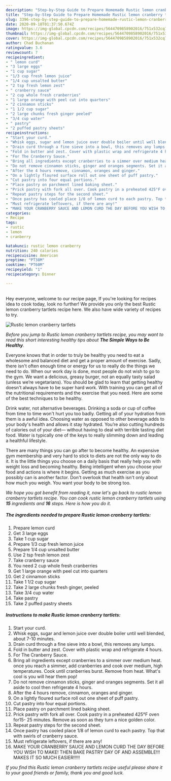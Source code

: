 ```yaml
---
description: "Step-by-Step Guide to Prepare Homemade Rustic lemon cranberry tartlets"
title: "Step-by-Step Guide to Prepare Homemade Rustic lemon cranberry tartlets"
slug: 3396-step-by-step-guide-to-prepare-homemade-rustic-lemon-cranberry-tartlets
date: 2020-09-18T01:37:50.674Z
image: https://img-global.cpcdn.com/recipes/5644709858902016/751x532cq70/rustic-lemon-cranberry-tartlets-recipe-main-photo.jpg
thumbnail: https://img-global.cpcdn.com/recipes/5644709858902016/751x532cq70/rustic-lemon-cranberry-tartlets-recipe-main-photo.jpg
cover: https://img-global.cpcdn.com/recipes/5644709858902016/751x532cq70/rustic-lemon-cranberry-tartlets-recipe-main-photo.jpg
author: Chad Buchanan
ratingvalue: 3.6
reviewcount: 7
recipeingredient:
- " lemon curd"
- "3 large eggs"
- "1 cup sugar"
- "1/3 cup fresh lemon juice"
- "1/4 cup unsalted butter"
- "2 tsp fresh lemon zest"
- " cranberry sauce"
- "2 cup whole fresh cranberries"
- "1 large orange with peel cut into quarters"
- "2 cinnamon sticks"
- "1 1/2 cup sugar"
- "2 large chunks fresh ginger peeled"
- "3/4 cup water"
- " pastry"
- "2 puffed pastry sheets"
recipeinstructions:
- "Start your curd."
- "Whisk eggs, sugar and lemon juice over double boiler until well blended, about 7-10 minutes."
- "Drain curd through a fine sieve into a bowl, this removes any lumps."
- "Fold in butter and zest. Cover with plastic wrap and refrigerate 4 hours."
- "For The Cranberry Sauce."
- "Bring all ingredients except cranberries to a simmer over medium heat. once you reach a simmer, add cranberries and cook over medium, high temperatures. Cook until cranberries burst. Remove from heat. What&#39;s cool is you will hear them pop!"
- "Do not remove cinnamon sticks, ginger and oranges segments. Set it all aside to cool then refrigerate 4 hours."
- "After the 4 hours remove, cinnamon, oranges and ginger."
- "On a lightly floured surface roll out one sheet of puff pastry."
- "Cut pastry into four equal portions."
- "Place pastry on parchment lined baking sheet."
- "Prick pastry with fork all over. Cook pastry in a preheated 425°F oven for15- 25 minutes. Remove as soon as they turn a nice golden color."
- "Repeat pastry steps for the second sheet."
- "Once pastry has cooled place 1/8 of lemon curd to each pastry. Top that with swirls of cranberry sauce."
- "Must refrigerate leftovers, if there are any!"
- "MAKE YOUR CRANBERRY SAUCE AND LEMON CURD THE DAY BEFORE YOU WISH TO MAKE! THEN BAKE PASTRY DAY OF AND ASSEMBLE!!! MAKES IT SO MUCH EASIER!!!!!"
categories:
- Recipe
tags:
- rustic
- lemon
- cranberry

katakunci: rustic lemon cranberry 
nutrition: 240 calories
recipecuisine: American
preptime: "PT38M"
cooktime: "PT60M"
recipeyield: "1"
recipecategory: Dinner

---
```

<br>
Hey everyone, welcome to our recipe page, If you're looking for recipes idea to cook today, look no further! We provide you only the best Rustic lemon cranberry tartlets recipe here. We also have wide variety of recipes to try.
<br>


![Rustic lemon cranberry tartlets](https://img-global.cpcdn.com/recipes/5644709858902016/751x532cq70/rustic-lemon-cranberry-tartlets-recipe-main-photo.jpg)

<i>Before you jump to Rustic lemon cranberry tartlets recipe, you may want to read this short interesting healthy tips about <strong>The Simple Ways to Be Healthy</strong>.</i>

Everyone knows that in order to truly be healthy you need to eat a wholesome and balanced diet and get a proper amount of exercise. Sadly, there isn't often enough time or energy for us to really do the things we need to do. When our work day is done, most people do not wish to go to the gym. We want a delicious, greasy burger, not an equally tasty salad (unless we’re vegetarians). You should be glad to learn that getting healthy doesn't always have to be super hard work. With training you can get all of the nutritional requirements and the exercise that you need. Here are some of the best techniques to be healthy.

Drink water, not alternative beverages. Drinking a soda or cup of coffee from time to time won't hurt you too badly. Getting all of your hydration from them is a awful idea. Choosing water as opposed to other beverage adds to your body's health and allows it stay hydrated. You’re also cutting hundreds of calories out of your diet— without having to deal with terrible tasting diet food. Water is typically one of the keys to really slimming down and leading a healthful lifestyle.

There are many things you can go after to become healthy. An expensive gym membership and very hard to stick to diets are not the only way to do it. It is the little things you choose on a daily basis that really help you with weight loss and becoming healthy. Being intelligent when you choose your food and actions is where it begins. Getting as much exercise as you possibly can is another factor. Don't overlook that health isn't only about how much you weigh. You want your body to be strong too. 


<i>We hope you got benefit from reading it, now let's go back to rustic lemon cranberry tartlets recipe. You can cook rustic lemon cranberry tartlets using <strong>15</strong> ingredients and <strong>16</strong> steps. Here is how you do it.
</i>

##### The ingredients needed to prepare Rustic lemon cranberry tartlets:

1. Prepare  lemon curd
1. Get 3 large eggs
1. Take 1 cup sugar
1. Prepare 1/3 cup fresh lemon juice
1. Prepare 1/4 cup unsalted butter
1. Use 2 tsp fresh lemon zest
1. Take  cranberry sauce
1. You need 2 cup whole fresh cranberries
1. Get 1 large orange with peel cut into quarters
1. Get 2 cinnamon sticks
1. Take 1 1/2 cup sugar
1. Take 2 large chunks fresh ginger, peeled
1. Take 3/4 cup water
1. Take  pastry
1. Take 2 puffed pastry sheets


##### Instructions to make Rustic lemon cranberry tartlets:

1. Start your curd.
1. Whisk eggs, sugar and lemon juice over double boiler until well blended, about 7-10 minutes.
1. Drain curd through a fine sieve into a bowl, this removes any lumps.
1. Fold in butter and zest. Cover with plastic wrap and refrigerate 4 hours.
1. For The Cranberry Sauce.
1. Bring all ingredients except cranberries to a simmer over medium heat. once you reach a simmer, add cranberries and cook over medium, high temperatures. Cook until cranberries burst. Remove from heat. What&#39;s cool is you will hear them pop!
1. Do not remove cinnamon sticks, ginger and oranges segments. Set it all aside to cool then refrigerate 4 hours.
1. After the 4 hours remove, cinnamon, oranges and ginger.
1. On a lightly floured surface roll out one sheet of puff pastry.
1. Cut pastry into four equal portions.
1. Place pastry on parchment lined baking sheet.
1. Prick pastry with fork all over. Cook pastry in a preheated 425°F oven for15- 25 minutes. Remove as soon as they turn a nice golden color.
1. Repeat pastry steps for the second sheet.
1. Once pastry has cooled place 1/8 of lemon curd to each pastry. Top that with swirls of cranberry sauce.
1. Must refrigerate leftovers, if there are any!
1. MAKE YOUR CRANBERRY SAUCE AND LEMON CURD THE DAY BEFORE YOU WISH TO MAKE! THEN BAKE PASTRY DAY OF AND ASSEMBLE!!! MAKES IT SO MUCH EASIER!!!!!


<i>If you find this Rustic lemon cranberry tartlets recipe useful please share it to your good friends or family, thank you and good luck.</i>
